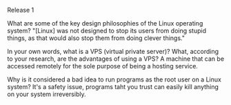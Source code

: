 Release 1

What are some of the key design philosophies of the Linux operating system?
"[Linux] was not designed to stop its users from doing stupid things, as that would also stop them from doing clever things."

In your own words, what is a VPS (virtual private server)? What, according to your research, are the advantages of using a VPS?
A machine that can be accessed remotely for the sole purpose of being a hosting service.

Why is it considered a bad idea to run programs as the root user on a Linux system?
It's a safety issue, programs taht you trust can easily kill anything on your system irreversibly.